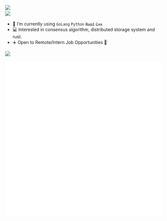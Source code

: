 <!-- ### Hi there 👋 -->

<!-- <a align="left" href="https://github.com/F1renze"> 
    <p align="left">
    <img src="https://github-readme-stats.vercel.app/api?username=f1renze&count_private=true&show_icons=true&theme=tokyonight" alt="my github stats" width="420"/>&nbsp;

    </p>
</a> -->


![](https://github-readme-stats.vercel.app/api?username=e1ijah1&show_icons=true&line_height=21&show_icons=true&theme=vue&hide_border=true)
<br>
![](https://github-readme-stats.vercel.app/api/top-langs/?username=e1ijah1&show_icons=true&layout=compact&theme=vue&hide_border=true&hide=html,css,javascript,python)


<!--       <img src="https://github-readme-stats.vercel.app/api/top-langs/?username=f1renze&count_private=false&show_icons=true&layout=compact&theme=tokyonight" alt="languages" height="165">  -->

<!--
**F1renze/F1renze** is a ✨ _special_ ✨ repository because its `README.md` (this file) appears on your GitHub profile.

Here are some ideas to get you started:

- 🔭 I’m currently working on ...
- 🌱 I’m currently learning ...
- 👯 I’m looking to collaborate on ...
- 🤔 I’m looking for help with ...
- 💬 Ask me about ...
- 📫 How to reach me: ...
- 😄 Pronouns: ...
- ⚡ Fun fact: ...
-->

-  🌱 I’m currently using `GoLang` `Python` <del>`Rust`</del> <del>`C++`</del> 
- 💻 Interested in consensus algorithm, distributed storage system and rust.
- ✈️ Open to Remote/Intern Job Opportunities 🍻

![](https://komarev.com/ghpvc/?username=e11jah&label=views)


![Mtrics](/metrics.svg)
